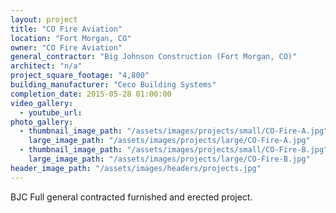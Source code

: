 ```yaml
---
layout: project
title: "CO Fire Aviation"
location: "Fort Morgan, CO"
owner: "CO Fire Aviation"
general_contractor: "Big Johnson Construction (Fort Morgan, CO)"
architect: "n/a"
project_square_footage: "4,800"
building_manufacturer: "Ceco Building Systems"
completion_date: 2015-05-28 01:00:00
video_gallery:
  - youtube_url: 
photo_gallery:
  - thumbnail_image_path: "/assets/images/projects/small/CO-Fire-A.jpg"
    large_image_path: "/assets/images/projects/large/CO-Fire-A.jpg"
  - thumbnail_image_path: "/assets/images/projects/small/CO-Fire-B.jpg"
    large_image_path: "/assets/images/projects/large/CO-Fire-B.jpg"
header_image_path: "/assets/images/headers/projects.jpg"
---
```

BJC Full general contracted furnished and erected project.
